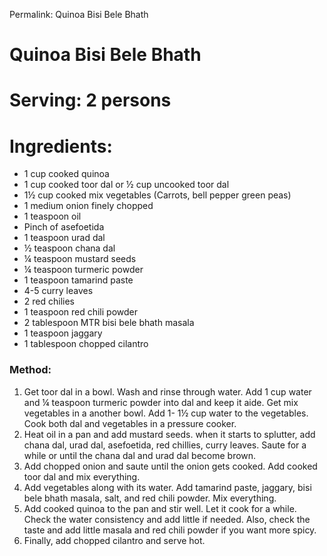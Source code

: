 Permalink: Quinoa Bisi Bele Bhath

# Quinoa Bisi Bele Bhath
# Serving: 2 persons

# Ingredients:
* 1 cup cooked quinoa
* 1 cup cooked toor dal or ½ cup uncooked toor dal
* 1½ cup cooked mix vegetables (Carrots, bell pepper green peas)
* 1 medium onion finely chopped
* 1 teaspoon oil
* Pinch of asefoetida
* 1 teaspoon urad dal
* ½ teaspoon chana dal
* ¼ teaspoon mustard seeds
* ¼ teaspoon turmeric powder
* 1 teaspoon tamarind paste
* 4-5 curry leaves
* 2 red chilies
* 1 teaspoon red chili powder
* 2 tablespoon MTR bisi bele bhath masala
* 1 teaspoon jaggary
* 1 tablespoon chopped cilantro

### Method:
1. Get toor dal in a bowl. Wash and rinse through water. Add 1 cup water and ¼ teaspoon turmeric powder into dal and keep it aide. Get mix vegetables in a another bowl. Add 1- 1½ cup water to the vegetables. Cook both dal and vegetables in a pressure cooker. 
2. Heat oil in a pan and add mustard seeds. when it starts to splutter, add chana dal, urad dal, asefoetida, red chillies, curry leaves. Saute for a while or until the chana dal and urad dal become brown. 
3. Add chopped onion and saute until the onion gets cooked. Add cooked toor dal and mix everything. 
4. Add vegetables along with its water. Add tamarind paste, jaggary, bisi bele bhath masala, salt, and red chili powder. Mix everything.
5. Add cooked quinoa to the pan and stir well. Let it cook for a while. Check the water consistency and add little if needed. Also, check the taste and add little masala and red chili powder if you want more spicy. 
6.  Finally, add chopped cilantro and serve hot. 



